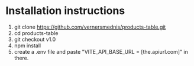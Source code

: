 # Installation instructions

1. git clone https://github.com/vernersmednis/products-table.git
2. cd products-table
3. git checkout v1.0
4. npm install
5. create a .env file and paste "VITE_API_BASE_URL = [the.apiurl.com]" in there.
